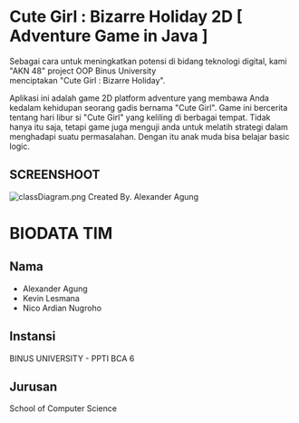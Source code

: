 # Cute Girl : Bizarre Holiday 2D [ Adventure Game in Java ]
 Sebagai cara untuk meningkatkan potensi di bidang teknologi digital, kami "AKN 48" project OOP Binus University  
 menciptakan "Cute Girl : Bizarre Holiday".

 Aplikasi ini adalah game 2D platform adventure yang membawa Anda kedalam kehidupan seorang gadis bernama "Cute Girl".
 Game ini bercerita tentang hari libur si "Cute Girl" yang keliling di berbagai tempat. Tidak hanya itu saja, tetapi game juga menguji
 anda untuk melatih strategi dalam menghadapi suatu permasalahan. Dengan itu anak muda bisa belajar basic logic.
 
## SCREENSHOOT
![classDiagram.png](https://github.com/NicoAN42/Cute-Girl-Bizarre-Holiday-Java/blob/master/classDiagram.png)
Created By. Alexander Agung

# BIODATA TIM
## Nama 
 + Alexander Agung
 + Kevin Lesmana
 + Nico Ardian Nugroho
## Instansi
  BINUS UNIVERSITY - PPTI BCA 6
## Jurusan
  School of Computer Science
